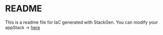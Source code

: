 # README
This is a readme file for IaC generated with StackGen.
You can modify your appStack -> [here](http://main.dev.stackgen.com/appstacks/652f9a60-0a29-4b48-82fb-e186c4c7f9ec)
